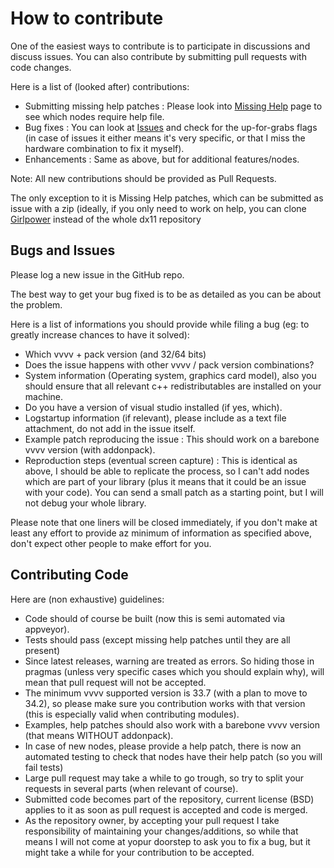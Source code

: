 # How to contribute

One of the easiest ways to contribute is to participate in discussions and discuss issues. 
You can also contribute by submitting pull requests with code changes.

Here is a list of (looked after) contributions:
* Submitting missing help patches : Please look into [Missing Help](https://github.com/mrvux/dx11-vvvv/blob/master/MISSINGHELP.md) page to see which nodes require help file.
* Bug fixes : You can look at [Issues](https://github.com/mrvux/dx11-vvvv/issues) and check for the up-for-grabs flags (in case of issues it either means it's very specific, or that I miss the hardware combination to fix it myself).
* Enhancements : Same as above, but for additional features/nodes.

Note: All new contributions should be provided as Pull Requests.

The only exception to it is Missing Help patches, which can be submitted as issue with a zip (ideally, if you only need to work on help, you can clone [Girlpower](https://github.com/mrvux/dx11-vvvv-girlpower/tree/master) instead of the whole dx11 repository

## Bugs and Issues

Please log a new issue in the GitHub repo.

The best way to get your bug fixed is to be as detailed as you can be about the problem.

Here is a list of informations you should provide while filing a bug (eg: to greatly increase chances to have it solved):
* Which vvvv + pack version (and 32/64 bits)
* Does the issue happens with other vvvv / pack version combinations?
* System information (Operating system, graphics card model), also you should ensure that all relevant c++ redistributables are installed on your machine.
* Do you have a version of visual studio installed (if yes, which).
* Logstartup information (if relevant), please include as a text file attachment, do not add in the issue itself.
* Example patch reproducing the issue : This should work on a barebone vvvv version (with addonpack). 
* Reproduction steps (eventual screen capture) : This is identical as above, I should be able to replicate the process, 
so I can't add nodes which are part of your library (plus it means that it could be an issue with your code). You can send a small patch as a starting point, but I will not debug your whole library.

Please note that one liners will be closed immediately, if you don't make at least any effort to provide az minimum of information as specified above, don't expect other people to make effort for you.


## Contributing Code

Here are (non exhaustive) guidelines:
* Code should of course be built (now this is semi automated via appveyor).
* Tests should pass (except missing help patches until they are all present)
* Since latest releases, warning are treated as errors. So hiding those in pragmas (unless very specific cases which you should explain why), will mean that pull request will not be accepted.
* The minimum vvvv supported version is 33.7 (with a plan to move to 34.2), so please make sure you contribution works with that version (this is especially valid when contributing modules).
* Examples, help patches should also work with a barebone vvvv version (that means WITHOUT addonpack).
* In case of new nodes, please provide a help patch, there is now an automated testing to check that nodes have their help patch (so you will fail tests)
* Large pull request may take a while to go trough, so try to split your requests in several parts (when relevant of course). 
* Submitted code becomes part of the repository, current license (BSD) applies to it as soon as pull request is accepted and code is merged.
* As the repository owner, by accepting your pull request I take responsibility of maintaining your changes/additions, so while that means I will not come at yopur doorstep to ask you to fix a bug, but it might take a while for your contribution to be accepted.

